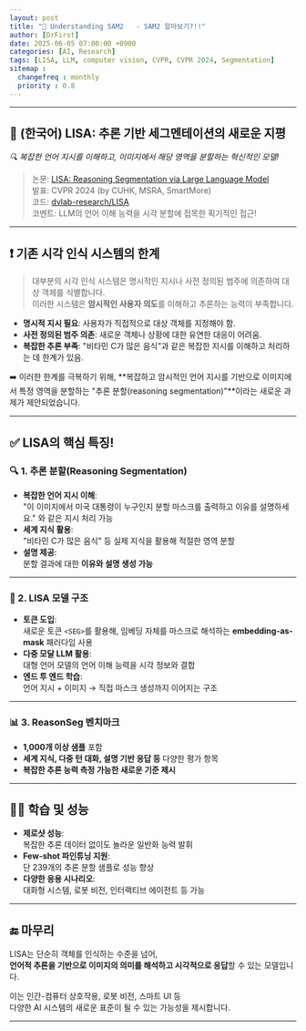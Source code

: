 ```yaml
---
layout: post
title: "🧠 Understanding SAM2   - SAM2 알아보기?!!"
author: [DrFirst]
date: 2025-06-05 07:00:00 +0900
categories: [AI, Research]
tags: [LISA, LLM, computer vision, CVPR, CVPR 2024, Segmentation]
sitemap :
  changefreq : monthly
  priority : 0.8
---
```


---

## 🧠 (한국어) LISA: 추론 기반 세그멘테이션의 새로운 지평  
_🔍 복잡한 언어 지시를 이해하고, 이미지에서 해당 영역을 분할하는 혁신적인 모델!_

> 논문: [LISA: Reasoning Segmentation via Large Language Model](https://arxiv.org/abs/2308.00692)  
> 발표: CVPR 2024 (by CUHK, MSRA, SmartMore)  
> 코드: [dvlab-research/LISA](https://github.com/dvlab-research/LISA)  
> 코멘트: LLM의 언어 이해 능력을 시각 분할에 접목한 획기적인 접근!

---

## ❗ 기존 시각 인식 시스템의 한계

> 대부분의 시각 인식 시스템은 명시적인 지시나 사전 정의된 범주에 의존하여 대상 객체를 식별합니다.  
> 이러한 시스템은 **암시적인 사용자 의도**를 이해하고 추론하는 능력이 부족합니다.

- **명시적 지시 필요**: 사용자가 직접적으로 대상 객체를 지정해야 함.  
- **사전 정의된 범주 의존**: 새로운 객체나 상황에 대한 유연한 대응이 어려움.  
- **복잡한 추론 부족**: "비타민 C가 많은 음식"과 같은 복잡한 지시를 이해하고 처리하는 데 한계가 있음.

➡️ 이러한 한계를 극복하기 위해, **복잡하고 암시적인 언어 지시를 기반으로 이미지에서 특정 영역을 분할하는 "추론 분할(reasoning segmentation)"**이라는 새로운 과제가 제안되었습니다.

---

## ✅ LISA의 핵심 특징!

### 🔍 1. 추론 분할(Reasoning Segmentation)

- **복잡한 언어 지시 이해**:  
  "이 이미지에서 미국 대통령이 누구인지 분할 마스크를 출력하고 이유를 설명하세요." 와 같은 지시 처리 가능  
- **세계 지식 활용**:  
  "비타민 C가 많은 음식" 등 실제 지식을 활용해 적절한 영역 분할  
- **설명 제공**:  
  분할 결과에 대한 **이유와 설명 생성 가능**

---

### 🧠 2. LISA 모델 구조

- **<SEG> 토큰 도입**:  
  새로운 토큰 `<SEG>`를 활용해, 임베딩 자체를 마스크로 해석하는 **embedding-as-mask** 패러다임 사용  
- **다중 모달 LLM 활용**:  
  대형 언어 모델의 언어 이해 능력을 시각 정보와 결합  
- **엔드 투 엔드 학습**:  
  언어 지시 + 이미지 → 직접 마스크 생성까지 이어지는 구조

---

### 📊 3. ReasonSeg 벤치마크

- **1,000개 이상 샘플** 포함  
- **세계 지식, 다중 턴 대화, 설명 기반 응답 등** 다양한 평가 항목  
- **복잡한 추론 능력 측정 가능한 새로운 기준 제시**

---

## 🏋️‍♂️ 학습 및 성능

- **제로샷 성능**:  
  복잡한 추론 데이터 없이도 놀라운 일반화 능력 발휘  
- **Few-shot 파인튜닝 지원**:  
  단 239개의 추론 분할 샘플로 성능 향상  
- **다양한 응용 시나리오**:  
  대화형 시스템, 로봇 비전, 인터랙티브 에이전트 등 가능

---

## 🔚 마무리

LISA는 단순히 객체를 인식하는 수준을 넘어,  
**언어적 추론을 기반으로 이미지의 의미를 해석하고 시각적으로 응답**할 수 있는 모델입니다.  

이는 인간-컴퓨터 상호작용, 로봇 비전, 스마트 UI 등  
다양한 AI 시스템의 새로운 표준이 될 수 있는 가능성을 제시합니다.

---
